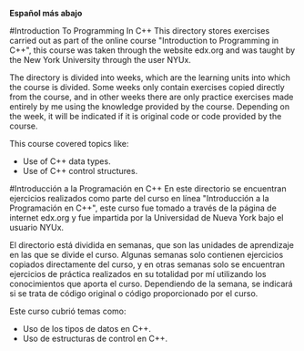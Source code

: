 **Español más abajo**

#Introduction To Programming In C++
This directory stores exercises carried out as part of the online course "Introduction to Programming in C++", this course was taken through the website edx.org and was taught by the New York University through the user NYUx.

The directory is divided into weeks, which are the learning units into which the course is divided. Some weeks only contain exercises copied directly from the course, and in other weeks there are only practice exercises made entirely by me using the knowledge provided by the course. Depending on the week, it will be indicated if it is original code or code provided by the course.

This course covered topics like:
* Use of C++ data types.
* Use of C++ control structures.

#Introducción a la Programación en C++
En este directorio se encuentran ejercicios realizados como parte del curso en línea "Introducción a la Programación en C++", este curso fue tomado a través de la página de internet edx.org y fue impartida por la Universidad de Nueva York bajo el usuario NYUx.

El directorio está dividida en semanas, que son las unidades de aprendizaje en las que se divide el curso. Algunas semanas solo contienen ejercicios copiados directamente del curso, y en otras semanas solo se encuentran ejercicios de práctica realizados en su totalidad por mí utilizando los conocimientos que aporta el curso. Dependiendo de la semana, se indicará si se trata de código original o código proporcionado por el curso.

Este curso cubrió temas como:
* Uso de los tipos de datos en C++.
* Uso de estructuras de control en C++.